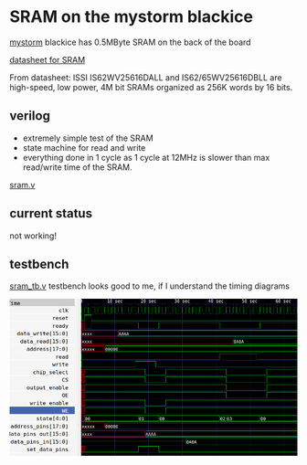 # SRAM on the mystorm blackice

[mystorm](https://mystorm.uk/) blackice has 0.5MByte SRAM on the back of the board

[datasheet for SRAM](http://docs-europe.electrocomponents.com/webdocs/1313/0900766b81313964.pdf)

From datasheet: ISSI IS62WV25616DALL and IS62/65WV25616DBLL are high-speed, low power, 4M bit SRAMs organized as 256K words by 16 bits. 

## verilog

* extremely simple test of the SRAM
* state machine for read and write
* everything done in 1 cycle as 1 cycle at 12MHz is slower than max read/write
 time of the SRAM.

[sram.v](sram.v)

## current status

not working!

## testbench

[sram_tb.v](sram_tb.v) testbench looks good to me, if I understand the timing diagrams

![gtkwave screenshot](sram.png)
